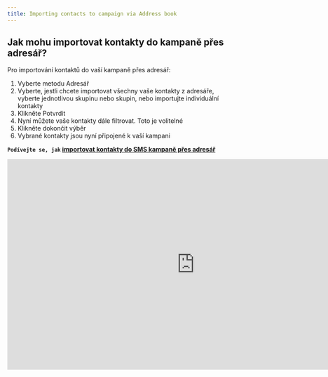 ```yaml
---
title: Importing contacts to campaign via Address book
---
```


## Jak mohu importovat kontakty do kampaně přes adresář?
Pro importování kontaktů do vaší kampaně přes adresář:
1.	Vyberte metodu Adresář
2.	Vyberte, jestli chcete importovat všechny vaše kontakty z adresáře, vyberte jednotlivou skupinu nebo skupin, nebo importujte individuální kontakty
3.	Klikněte Potvrdit
4.	Nyní můžete vaše kontakty dále filtrovat. Toto je volitelné
5.	Klikněte dokončit výběr
6.	Vybrané kontakty jsou nyní připojené k vaší kampani


**`Podívejte se, jak` [importovat kontakty do SMS kampaně přes adresář](https://www.youtube.com/watch?v=9yhHs7WUFfA&index=1&t=0s&list=PL3m8jKRwlM0sXKJPOldIENxGAUwBhsmvm)**

<iframe width="854" height="480" src="https://www.youtube.com/embed/9yhHs7WUFfA?list=PL3m8jKRwlM0sXKJPOldIENxGAUwBhsmvm" frameborder="0" allow="autoplay; encrypted-media" allowfullscreen></iframe>
